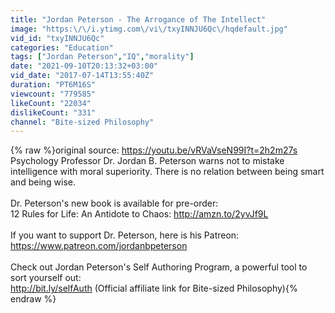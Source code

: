 ```yaml
---
title: "Jordan Peterson - The Arrogance of The Intellect"
image: "https:\/\/i.ytimg.com\/vi\/txyINNJU6Qc\/hqdefault.jpg"
vid_id: "txyINNJU6Qc"
categories: "Education"
tags: ["Jordan Peterson","IQ","morality"]
date: "2021-09-10T20:13:32+03:00"
vid_date: "2017-07-14T13:55:40Z"
duration: "PT6M16S"
viewcount: "779585"
likeCount: "22034"
dislikeCount: "331"
channel: "Bite-sized Philosophy"
---
```

{% raw %}original source: <a rel="nofollow" target="blank" href="https://youtu.be/vRVaVseN99I?t=2h2m27s">https://youtu.be/vRVaVseN99I?t=2h2m27s</a><br />Psychology Professor Dr. Jordan B. Peterson warns not to mistake intelligence with moral superiority. There is no relation between being smart and being wise.<br /><br />Dr. Peterson's new book is available for pre-order: <br />12 Rules for Life: An Antidote to Chaos: <a rel="nofollow" target="blank" href="http://amzn.to/2yvJf9L">http://amzn.to/2yvJf9L</a><br /><br />If you want to support Dr. Peterson, here is his Patreon:<br /><a rel="nofollow" target="blank" href="https://www.patreon.com/jordanbpeterson">https://www.patreon.com/jordanbpeterson</a><br /><br />Check out Jordan Peterson's Self Authoring Program, a powerful tool to sort yourself out:<br /><a rel="nofollow" target="blank" href="http://bit.ly/selfAuth">http://bit.ly/selfAuth</a>     (Official affiliate link for Bite-sized Philosophy){% endraw %}
